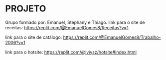 # PROJETO
Grupo formado por: Emanuel, Stephany e Thiago.
link para o site de receitas:
https://replit.com/@EmanuelGomes8/Receitas?v=1

link para o site de catálogo: 
https://replit.com/@EmanuelGomes8/Trabalho-2006?v=1

link para o hotsite:
https://replit.com/@iviysz/hotsite#index.html
